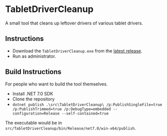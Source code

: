 # TabletDriverCleanup
A small tool that cleans up leftover drivers of various tablet drivers.

## Instructions

- Download the `TabletDriverCleanup.exe` from the [latest release](https://github.com/X9VoiD/WinUSBCleanup/releases).
- Run as administrator.

## Build Instructions

For people who want to build the tool themselves.

- Install .NET 7.0 SDK
- Clone the repository
- `dotnet publish .\src\TabletDriverCleanup\ /p:PublishSingleFile=true /p:PublishTrimmed=true /p:DebugType=embedded --configuration=Release --self-contained=true`

The executable would be in `src/TabletDriverCleanup/bin/Release/net7.0/win-x64/publish`.